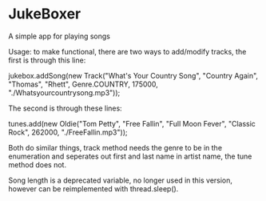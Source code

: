 # JukeBoxer
A simple app for playing songs

Usage: to make functional, there are two ways to add/modify tracks, the first is through this line: 

jukebox.addSong(new Track("What's Your Country Song", "Country Again", "Thomas", "Rhett", Genre.COUNTRY, 175000, "./Whatsyourcountrysong.mp3"));

The second is through these lines:

tunes.add(new Oldie("Tom Petty", "Free Fallin", "Full Moon Fever", "Classic Rock", 262000, "./FreeFallin.mp3"));

Both do similar things, track method needs the genre to be in the enumeration and seperates out first and last name in artist name, the tune method does not.

Song length is a deprecated variable, no longer used in this version, however can be reimplemented with thread.sleep().
